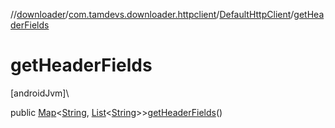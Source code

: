 //[downloader](../../../index.md)/[com.tamdevs.downloader.httpclient](../index.md)/[DefaultHttpClient](index.md)/[getHeaderFields](get-header-fields.md)

# getHeaderFields

[androidJvm]\

public [Map](https://developer.android.com/reference/kotlin/java/util/Map.html)&lt;[String](https://developer.android.com/reference/kotlin/java/lang/String.html), [List](https://developer.android.com/reference/kotlin/java/util/List.html)&lt;[String](https://developer.android.com/reference/kotlin/java/lang/String.html)&gt;&gt;[getHeaderFields](get-header-fields.md)()
